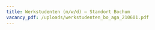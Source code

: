 ```yaml
---
title: Werkstudenten (m/w/d) – Standort Bochum
vacancy_pdf: /uploads/werkstudenten_bo_aga_210601.pdf
---
```

